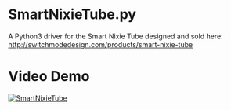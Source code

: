 # SmartNixieTube.py
A Python3 driver for the Smart Nixie Tube designed and sold here: http://switchmodedesign.com/products/smart-nixie-tube

# Video Demo
[![SmartNixieTube]()](https://vimeo.com/143922634 "SmartNixieTube Demo - Click to Watch!")

